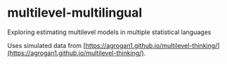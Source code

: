 # multilevel-multilingual
Exploring estimating multilevel models in multiple statistical languages

Uses simulated data from [https://agrogan1.github.io/multilevel-thinking/](https://agrogan1.github.io/multilevel-thinking/).

